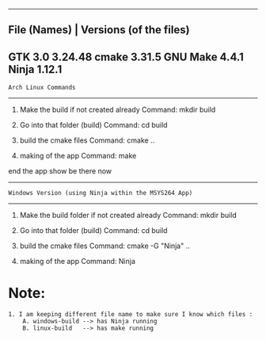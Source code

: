 -------------------------------------------------------
File (Names)	|	Versions (of the files)
-------------------------------------------------------
GTK 3.0 		3.24.48
cmake  			3.31.5
GNU Make 		4.4.1
Ninja 			1.12.1
-------------------------------------------------
	Arch Linux Commands
-------------------------------------------------
1. Make the build if not created already
	Command: mkdir build

2. Go into that folder (build)
	Command: cd build 

3. build the cmake files
	Command: cmake ..

4. making of the app
	Command: make

end the app show be there now


--------------------------------------------------------------
	Windows Version (using Ninja within the MSYS264 App)
--------------------------------------------------------------

1. Make the build folder if not created already
	Command: mkdir build

2. Go into that folder (build)
	Command: cd build

3. build the cmake files 
	Command: cmake -G "Ninja" ..

4. making of the app
	Command: Ninja


# Note:
	1. I am keeping different file name to make sure I know which files :
		A. windows-build --> has Ninja running
		B. linux-build 	 --> has make running 
